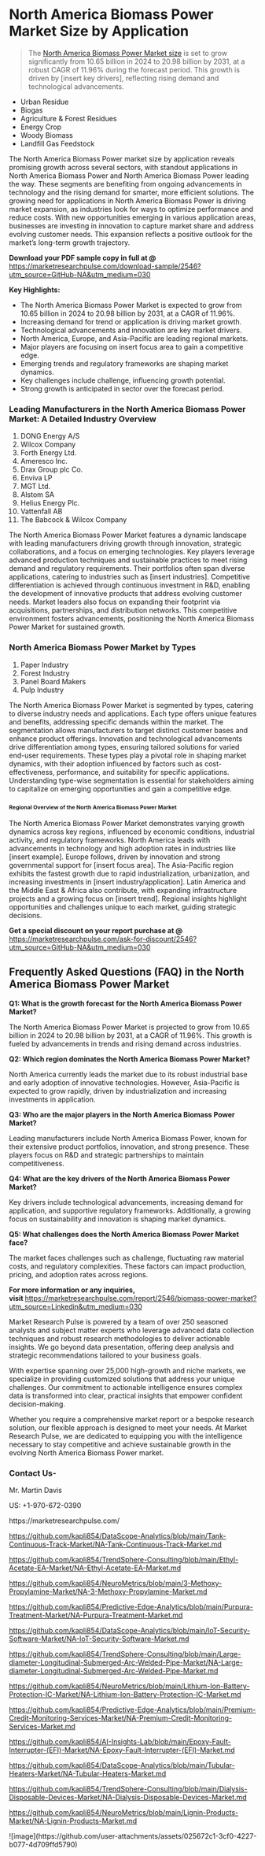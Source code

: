 <h1>North America Biomass Power Market&nbsp;Size by Application</h1><blockquote><p>The <a href="https://marketresearchpulse.com/download-sample/2546?utm_source=GitHub-NA&amp;utm_medium=030">North America Biomass Power Market size</a> is set to grow significantly from 10.65 billion in 2024 to 20.98 billion by 2031, at a robust CAGR of 11.96% during the forecast period. This growth is driven by [insert key drivers], reflecting rising demand and technological advancements.</p></blockquote><ul><li>Urban Residue <li> Biogas <li> Agriculture & Forest Residues <li> Energy Crop <li> Woody Biomass <li> Landfill Gas Feedstock</li></ul><p>The North America Biomass Power market size by application reveals promising growth across several sectors, with standout applications in North America Biomass Power and North America Biomass Power leading the way. These segments are benefiting from ongoing advancements in technology and the rising demand for smarter, more efficient solutions. The growing need for applications in North America Biomass Power is driving market expansion, as industries look for ways to optimize performance and reduce costs. With new opportunities emerging in various application areas, businesses are investing in innovation to capture market share and address evolving customer needs. This expansion reflects a positive outlook for the market’s long-term growth trajectory.</p><p><strong>Download your PDF sample copy in full at @ </strong><a href="https://marketresearchpulse.com/download-sample/2546?utm_source=GitHub-NA&amp;utm_medium=030">https://marketresearchpulse.com/download-sample/2546?utm_source=GitHub-NA&amp;utm_medium=030</a></p><p><strong>Key Highlights: </strong></p><ul><li>The North America Biomass Power Market is expected to grow from 10.65 billion in 2024 to 20.98 billion by 2031, at a CAGR of 11.96%.</li><li>Increasing demand for trend or application is driving market growth.</li><li>Technological advancements and innovation are key market drivers.</li><li>North America, Europe, and Asia-Pacific are leading regional markets.</li><li>Major players are focusing on insert focus area to gain a competitive edge.</li><li>Emerging trends and regulatory frameworks are shaping market dynamics.</li><li>Key challenges include challenge, influencing growth potential.</li><li>Strong growth is anticipated in sector over the forecast period.</li></ul><h3>Leading Manufacturers in the North America Biomass Power Market: A Detailed Industry Overview</h3><ol><li>DONG Energy A/S</li><li>Wilcox Company</li><li>Forth Energy Ltd.</li><li>Ameresco Inc.</li><li>Drax Group plc Co.</li><li>Enviva LP</li><li>MGT Ltd.</li><li>Alstom SA</li><li>Helius Energy Plc.</li><li>Vattenfall AB</li><li>The Babcock & Wilcox Company</li></ol><div class="flex max-w-full flex-col flex-grow"><div class="min-h-8 text-message flex w-full flex-col items-end gap-2 whitespace-normal break-words [.text-message+&amp;]:mt-5" dir="auto" data-message-author-role="assistant" data-message-id="fd8432e4-4910-450d-b182-61b7bfb0a01f" data-message-model-slug="gpt-4o"><div class="flex w-full flex-col gap-1 empty:hidden first:pt-[3px]"><div class="markdown prose w-full break-words dark:prose-invert light"><p>The North America Biomass Power Market features a dynamic landscape with leading manufacturers driving growth through innovation, strategic collaborations, and a focus on emerging technologies. Key players leverage advanced production techniques and sustainable practices to meet rising demand and regulatory requirements. Their portfolios often span diverse applications, catering to industries such as [insert industries]. Competitive differentiation is achieved through continuous investment in R&amp;D, enabling the development of innovative products that address evolving customer needs. Market leaders also focus on expanding their footprint via acquisitions, partnerships, and distribution networks. This competitive environment fosters advancements, positioning the North America Biomass Power Market for sustained growth.</p></div></div></div></div><h3>North America Biomass Power Market by Types</h3><ol><li>Paper Industry <li> Forest Industry <li> Panel Board Makers <li> Pulp Industry</li></ol><div class="flex max-w-full flex-col flex-grow"><div class="min-h-8 text-message flex w-full flex-col items-end gap-2 whitespace-normal break-words [.text-message+&amp;]:mt-5" dir="auto" data-message-author-role="assistant" data-message-id="084470be-0bb7-4664-bddf-5156b4f41249" data-message-model-slug="gpt-4o-mini"><div class="flex w-full flex-col gap-1 empty:hidden first:pt-[3px]"><div class="markdown prose w-full break-words dark:prose-invert light"><p>The North America Biomass Power Market is segmented by types, catering to diverse industry needs and applications. Each type offers unique features and benefits, addressing specific demands within the market. The segmentation allows manufacturers to target distinct customer bases and enhance product offerings. Innovation and technological advancements drive differentiation among types, ensuring tailored solutions for varied end-user requirements. These types play a pivotal role in shaping market dynamics, with their adoption influenced by factors such as cost-effectiveness, performance, and suitability for specific applications. Understanding type-wise segmentation is essential for stakeholders aiming to capitalize on emerging opportunities and gain a competitive edge.</p></div></div></div></div><h3><span style="font-size: 11px;">Regional Overview of the North America Biomass Power Market</span></h3><div class="flex max-w-full flex-col flex-grow"><div class="min-h-8 text-message flex w-full flex-col items-end gap-2 whitespace-normal break-words [.text-message+&amp;]:mt-5" dir="auto" data-message-author-role="assistant" data-message-id="e9038762-ce64-4e30-91c9-9bd413514231" data-message-model-slug="gpt-4o-mini"><div class="flex w-full flex-col gap-1 empty:hidden first:pt-[3px]"><div class="markdown prose w-full break-words dark:prose-invert light"><p>The North America Biomass Power Market demonstrates varying growth dynamics across key regions, influenced by economic conditions, industrial activity, and regulatory frameworks. North America leads with advancements in technology and high adoption rates in industries like [insert example]. Europe follows, driven by innovation and strong governmental support for [insert focus area]. The Asia-Pacific region exhibits the fastest growth due to rapid industrialization, urbanization, and increasing investments in [insert industry/application]. Latin America and the Middle East &amp; Africa also contribute, with expanding infrastructure projects and a growing focus on [insert trend]. Regional insights highlight opportunities and challenges unique to each market, guiding strategic decisions.</p></div></div></div></div><p><strong>Get a special discount on your report purchase at @ </strong><a href="https://marketresearchpulse.com/ask-for-discount/2546?utm_source=GitHub-NA&amp;utm_medium=030">https://marketresearchpulse.com/ask-for-discount/2546?utm_source=GitHub-NA&amp;utm_medium=030</a></p><h2>Frequently Asked Questions (FAQ) in the North America Biomass Power Market</h2><p><strong>Q1: What is the growth forecast for the North America Biomass Power Market?</strong></p><p>The North America Biomass Power Market is projected to grow from 10.65 billion in 2024 to 20.98 billion by 2031, at a CAGR of 11.96%. This growth is fueled by advancements in trends and rising demand across industries.</p><p><strong>Q2: Which region dominates the North America Biomass Power Market?</strong></p><p>North America currently leads the market due to its robust industrial base and early adoption of innovative technologies. However, Asia-Pacific is expected to grow rapidly, driven by industrialization and increasing investments in application.</p><p><strong>Q3: Who are the major players in the North America Biomass Power Market?</strong></p><p>Leading manufacturers include North America Biomass Power, known for their extensive product portfolios, innovation, and strong presence. These players focus on R&amp;D and strategic partnerships to maintain competitiveness.</p><p><strong>Q4: What are the key drivers of the North America Biomass Power Market?</strong></p><p>Key drivers include technological advancements, increasing demand for application, and supportive regulatory frameworks. Additionally, a growing focus on sustainability and innovation is shaping market dynamics.</p><p><strong>Q5: What challenges does the North America Biomass Power Market face?</strong></p><p>The market faces challenges such as challenge, fluctuating raw material costs, and regulatory complexities. These factors can impact production, pricing, and adoption rates across regions.</p><p><strong>For more information or any inquiries, visit&nbsp;</strong><a href="https://marketresearchpulse.com/report/2546/biomass-power-market?utm_source=Linkedin&utm_medium=030">https://marketresearchpulse.com/report/2546/biomass-power-market?utm_source=Linkedin&utm_medium=030</a></p><p>Market Research Pulse is powered by a team of over 250 seasoned analysts and subject matter experts who leverage advanced data collection techniques and robust research methodologies to deliver actionable insights. We go beyond data presentation, offering deep analysis and strategic recommendations tailored to your business goals.</p><p>With expertise spanning over 25,000 high-growth and niche markets, we specialize in providing customized solutions that address your unique challenges. Our commitment to actionable intelligence ensures complex data is transformed into clear, practical insights that empower confident decision-making.</p><p>Whether you require a comprehensive market report or a bespoke research solution, our flexible approach is designed to meet your needs. At Market Research Pulse, we are dedicated to equipping you with the intelligence necessary to stay competitive and achieve sustainable growth in the evolving North America Biomass Power market.</p><h3><strong>Contact Us-</strong></h3><p>Mr. Martin Davis</p><p>US: +1-970-672-0390</p><p>https://marketresearchpulse.com/</p><p><a href="https://github.com/kapli854/DataScope-Analytics/blob/main/Tank-Continuous-Track-Market/NA-Tank-Continuous-Track-Market.md">https://github.com/kapli854/DataScope-Analytics/blob/main/Tank-Continuous-Track-Market/NA-Tank-Continuous-Track-Market.md</a></p><p><a href="https://github.com/kapli854/TrendSphere-Consulting/blob/main/Ethyl-Acetate-EA-Market/NA-Ethyl-Acetate-EA-Market.md">https://github.com/kapli854/TrendSphere-Consulting/blob/main/Ethyl-Acetate-EA-Market/NA-Ethyl-Acetate-EA-Market.md</a></p><p><a href="https://github.com/kapli854/NeuroMetrics/blob/main/3-Methoxy-Propylamine-Market/NA-3-Methoxy-Propylamine-Market.md">https://github.com/kapli854/NeuroMetrics/blob/main/3-Methoxy-Propylamine-Market/NA-3-Methoxy-Propylamine-Market.md</a></p><p><a href="https://github.com/kapli854/Predictive-Edge-Analytics/blob/main/Purpura-Treatment-Market/NA-Purpura-Treatment-Market.md">https://github.com/kapli854/Predictive-Edge-Analytics/blob/main/Purpura-Treatment-Market/NA-Purpura-Treatment-Market.md</a></p><p><a href="https://github.com/kapli854/DataScope-Analytics/blob/main/IoT-Security-Software-Market/NA-IoT-Security-Software-Market.md">https://github.com/kapli854/DataScope-Analytics/blob/main/IoT-Security-Software-Market/NA-IoT-Security-Software-Market.md</a></p><p><a href="https://github.com/kapli854/TrendSphere-Consulting/blob/main/Large-diameter-Longitudinal-Submerged-Arc-Welded-Pipe-Market/NA-Large-diameter-Longitudinal-Submerged-Arc-Welded-Pipe-Market.md">https://github.com/kapli854/TrendSphere-Consulting/blob/main/Large-diameter-Longitudinal-Submerged-Arc-Welded-Pipe-Market/NA-Large-diameter-Longitudinal-Submerged-Arc-Welded-Pipe-Market.md</a></p><p><a href="https://github.com/kapli854/NeuroMetrics/blob/main/Lithium-Ion-Battery-Protection-IC-Market/NA-Lithium-Ion-Battery-Protection-IC-Market.md">https://github.com/kapli854/NeuroMetrics/blob/main/Lithium-Ion-Battery-Protection-IC-Market/NA-Lithium-Ion-Battery-Protection-IC-Market.md</a></p><p><a href="https://github.com/kapli854/Predictive-Edge-Analytics/blob/main/Premium-Credit-Monitoring-Services-Market/NA-Premium-Credit-Monitoring-Services-Market.md">https://github.com/kapli854/Predictive-Edge-Analytics/blob/main/Premium-Credit-Monitoring-Services-Market/NA-Premium-Credit-Monitoring-Services-Market.md</a></p><p><a href="https://github.com/kapli854/AI-Insights-Lab/blob/main/Epoxy-Fault-Interrupter-(EFI)-Market/NA-Epoxy-Fault-Interrupter-(EFI)-Market.md">https://github.com/kapli854/AI-Insights-Lab/blob/main/Epoxy-Fault-Interrupter-(EFI)-Market/NA-Epoxy-Fault-Interrupter-(EFI)-Market.md</a></p><p><a href="https://github.com/kapli854/DataScope-Analytics/blob/main/Tubular-Heaters-Market/NA-Tubular-Heaters-Market.md">https://github.com/kapli854/DataScope-Analytics/blob/main/Tubular-Heaters-Market/NA-Tubular-Heaters-Market.md</a></p><p><a href="https://github.com/kapli854/TrendSphere-Consulting/blob/main/Dialysis-Disposable-Devices-Market/NA-Dialysis-Disposable-Devices-Market.md">https://github.com/kapli854/TrendSphere-Consulting/blob/main/Dialysis-Disposable-Devices-Market/NA-Dialysis-Disposable-Devices-Market.md</a></p><p><a href="https://github.com/kapli854/NeuroMetrics/blob/main/Lignin-Products-Market/NA-Lignin-Products-Market.md">https://github.com/kapli854/NeuroMetrics/blob/main/Lignin-Products-Market/NA-Lignin-Products-Market.md</a></p>
![image](https://github.com/user-attachments/assets/025672c1-3cf0-4227-b077-4d709ffd5790)
